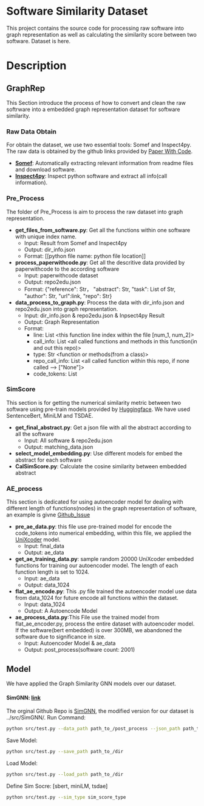 # Software Similarity Dataset

This project contains the source code for processing raw software into graph representation as well as calculating the similarity score between two software. Dataset is here.

# Description


## GraphRep
This Section introduce the process of how to convert and clean the raw softrware into a embedded graph representation dataset for software similarity.

### Raw Data Obtain
For obtain the dataset, we use two essential tools: Somef and Inspect4py. The raw data is obtained by the github links provided by [Paper With Code](https://paperswithcode.com/).

- **[Somef](https://github.com/KnowledgeCaptureAndDiscovery/somef)**: Automatically extracting relevant information from
readme files and download software.
- **[Inspect4py](https://github.com/SoftwareUnderstanding/inspect4py)**: Inspect python software and extract all info(call
information).

### Pre_Process
The folder of Pre_Process is aim to process the raw dataset into graph representation.
- **get_files_from_software.py**: Get all the functions within one software with unique index name. 
  - Input: Result from Somef and Inspect4py
  - Output: dir_info.json
  - Format: [[python file name: python file location]]
- **process_paperwithcode.py**: Get all the descritive data provided by paperwithcode to the according software
  - Input: paperwithcode dataset
  - Output:  repo2edu.json
  - Format: {"reference": Str， "abstract": Str, "task": List of Str, "author": Str, "url":link, "repo": Str}
- **data_process_to_graph.py**: Process the data with dir_info.json and repo2edu.json into graph representation.
  - Input: dir_info.json & repo2edu.json & Inpsect4py Result
  - Output: Graph Representation
  - Format:
    - line: List <this function line index within the file [num_1, num_2]>
    - call_info: List <all called functions and methods in this function(in and out this repo)>
    - type: Str <function or methods(from a class)>
    - repo_call_info: List <all called function within this repo, if none called --> ["None"]>
    - code_tokens: List <tokenized code of this function>


### SimScore
This section is for getting the numerical similarity metric between two software using pre-train models provided by [Huggingface](https://huggingface.co/). We have used SentenceBert, MiniLM and TSDAE.

- **get_final_abstract.py**: Get a json file with all the abstract according to all the software
  - Input: All software & repo2edu.json
  - Output: matching_data.json
- **select_model_embedding.py**: Use different models for embed the abstract for each software
- **CalSimScore.py**: Calculate the cosine similarity between embedded abstract

### AE_process
This section is dedicated for using autoencoder model for dealing with different length of functions(nodes) in the graph representation of software, an example is givne [Github_Issue](https://github.com/pyg-team/pytorch_geometric/issues/1950)

- **pre_ae_data.py**: this file use pre-trained model for encode the code_tokens into numerical embedding, within this file, we applied the [UniXcoder](https://arxiv.org/abs/2203.03850) model.
  - Input: final_data
  - Output: ae_data
- **get_ae_training_data.py**: sample random 20000 UniXcoder embedded functions for training our autoencoder model. The length of each function length is set to 1024.
  - Input: ae_data
  - Output: data_1024
- **flat_ae_encode.py**: This .py file trained the autoencoder model use data from data_1024 for future encode all functions within the dataset.
  - Input: data_1024
  - Output: A Autoencode Model
- **ae_process_data.py**:This File use the trained model from flat_ae_encoder.py, process the entire dataset with autoencoder model. If the software(bert embedded) is over 300MB, we abandoned the software due to significance in size.
  - Input: Autoencoder Model & ae_data
  - Output: post_process(software count: 2001)
## Model

We have applied the Graph Similarity GNN models over our dataset. 

#### SimGNN: [link](https://arxiv.org/abs/1808.05689)
  The orginal Github Repo is [SimGNN](https://github.com/benedekrozemberczki/SimGNN), the modified version for our dataset is ../src/SimGNN/.
Run Command:
```bash
python src/test.py --data_path path_to_/post_process --json_path path_to_/final_data --score_path path_to_/lean_simcal.csv
``` 
Save Model:
```bash
python src/test.py --save_path path_to_/dir
``` 
Load Model:
```bash
python src/test.py --load_path path_to_/dir
``` 
Define Sim Socre: [sbert, miniLM, tsdae]
```bash
python src/test.py --sim_type sim_score_type
``` 
